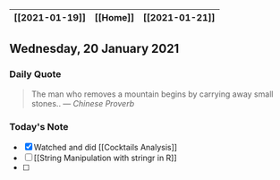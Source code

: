 | [[2021-01-19]] | [[Home]] | [[2021-01-21]] |
| :------------: | :------: | :------------: |

## Wednesday, 20 January 2021

### Daily Quote
> The man who removes a mountain begins by carrying away small stones..
> &mdash; <cite>Chinese Proverb</cite>

### Today's Note

- [x] Watched and did [[Cocktails Analysis]]
- [ ]  [[String Manipulation with stringr in R]]
- [ ] 